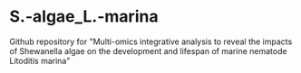 # S.-algae_L.-marina
Github repository for "Multi-omics integrative analysis to reveal the impacts of Shewanella algae on the development and lifespan of marine nematode Litoditis marina"
